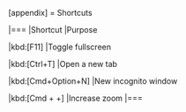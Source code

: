 [appendix]
= Shortcuts

|===
|Shortcut |Purpose

|kbd:[F11]
|Toggle fullscreen

|kbd:[Ctrl+T]
|Open a new tab

|kbd:[Cmd+Option+N]
|New incognito window

|kbd:[Cmd + +]
|Increase zoom
|===

